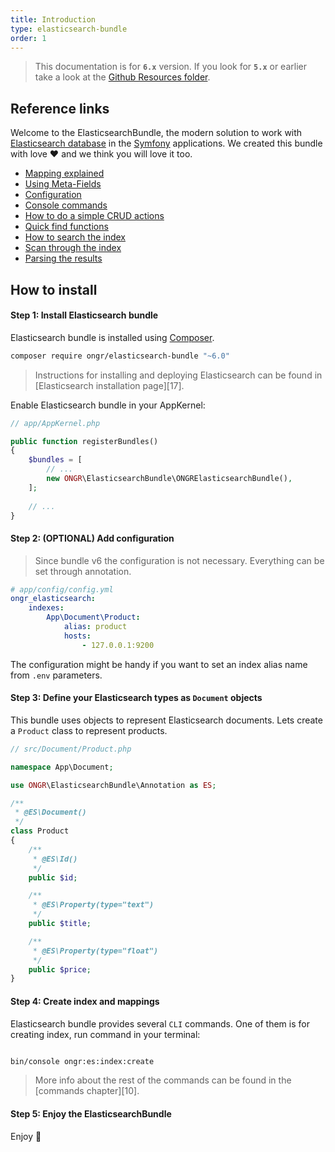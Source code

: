 ```yaml
---
title: Introduction
type: elasticsearch-bundle
order: 1
---
```


> This documentation is for **`6.x`** version. If you look for **`5.x`** or earlier take a look at the [Github Resources folder](https://github.com/ongr-io/ElasticsearchBundle/tree/5.2/Resources/doc).

## Reference links

Welcome to the ElasticsearchBundle, the modern solution to work with [Elasticsearch database](https://www.elastic.co/products/elasticsearch) in the [Symfony](https://github.com/symfony/symfony-standard) applications. We created this bundle with love :heart: and we think you will love it too.

* [Mapping explained](mapping.md)
* [Using Meta-Fields](meta_fields.md)
* [Configuration](configuration.md)
* [Console commands](commands.md)
* [How to do a simple CRUD actions](crud.md)
* [Quick find functions](find_functions.md)
* [How to search the index](search.md)
* [Scan through the index](scan.md)
* [Parsing the results](results_parsing.md)

## How to install

#### Step 1: Install Elasticsearch bundle

Elasticsearch bundle is installed using [Composer](https://getcomposer.org).

```bash
composer require ongr/elasticsearch-bundle "~6.0"
```

> Instructions for installing and deploying Elasticsearch can be found in
 [Elasticsearch installation page][17].

Enable Elasticsearch bundle in your AppKernel:

```php
// app/AppKernel.php

public function registerBundles()
{
    $bundles = [
        // ...
        new ONGR\ElasticsearchBundle\ONGRElasticsearchBundle(),
    ];
    
    // ...
}

```

#### Step 2: (OPTIONAL) Add configuration

> Since bundle v6 the configuration is not necessary. Everything can be set through annotation. 

```yaml
# app/config/config.yml
ongr_elasticsearch:
    indexes:
        App\Document\Product:
            alias: product
            hosts:
                - 127.0.0.1:9200
```

The configuration might be handy if you want to set an index alias name from `.env` parameters. 


#### Step 3: Define your Elasticsearch types as `Document` objects

This bundle uses objects to represent Elasticsearch documents. Lets create a `Product` class to represent products.

```php
// src/Document/Product.php

namespace App\Document;

use ONGR\ElasticsearchBundle\Annotation as ES;

/**
 * @ES\Document()
 */
class Product
{
    /**
     * @ES\Id()
     */
    public $id;

    /**
     * @ES\Property(type="text")
     */
    public $title;

    /**
     * @ES\Property(type="float")
     */
    public $price;
}

```

#### Step 4: Create index and mappings

Elasticsearch bundle provides several `CLI` commands. One of them is for creating index, run command in your terminal:

```bash

bin/console ongr:es:index:create

```

> More info about the rest of the commands can be found in the [commands chapter][10].


#### Step 5: Enjoy the ElasticsearchBundle

Enjoy :rocket: